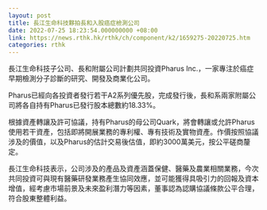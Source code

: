 ```yaml
---
layout: post
title: 長江生命科技夥拍長和入股癌症檢測公司
date: 2022-07-25 18:23:54.000000000 +08:00
link: https://news.rthk.hk/rthk/ch/component/k2/1659275-20220725.htm
categories: rthk
---
```


長江生命科技子公司、長和附屬公司計劃共同投資Pharus Inc.，一家專注於癌症早期檢測分子診斷的研究、開發及商業化公司。

Pharus已經向各投資者發行若干A2系列優先股，完成發行後，長和系兩家附屬公司將各自持有Pharus已發行股本總數約18.33%。

根據資產轉讓及許可協議，持有Pharus的母公司Quark，將會轉讓或允許Pharus使用若干資產，包括即將開展業務的專利權、專有技術及實物資產。作價按照協議涉及的價值，以及Pharus的估計交易後估值，即約3000萬美元，按公平磋商釐定。

長江生命科技表示，公司涉及的產品及資產涵蓋保健、醫藥及農業相關業務，今次共同投資可與現有醫藥研發業務產生協同效應，並可能獲得具吸引力的回報及資本增值，經考慮市場前景及未來盈利潛力等因素，董事認為認購協議條款公平合理，符合股東整體利益。
